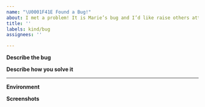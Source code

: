 ```yaml
---
name: "\U0001F41E Found a Bug!"
about: I met a problem! It is Marie’s bug and I’d like raise others attention.
title: ''
labels: kind/bug
assignees: ''

---
```


**Describe the bug**
<!-- A clear and concise description of what the bug is. -->

**Describe how you solve it**
<!-- copy past your code/pull request link -->

---

<!-- Optional, but really help us locate the problem faster -->

**Environment**
<!-- Run `marie --version-full` and copy paste the output here -->

**Screenshots**
<!-- If applicable, add screenshots to help explain your problem. -->